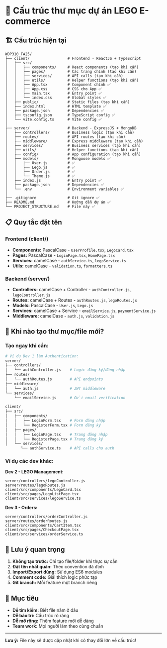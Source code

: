 # 📂 Cấu trúc thư mục dự án LEGO E-commerce

## 🏗️ Cấu trúc hiện tại

```
WDP310_FA25/
├── client/                 # Frontend - ReactJS + TypeScript
│   ├── src/
│   │   ├── components/     # React components (tạo khi cần)
│   │   ├── pages/          # Các trang chính (tạo khi cần)
│   │   ├── services/       # API calls (tạo khi cần)
│   │   ├── utils/          # Helper functions (tạo khi cần)
│   │   ├── App.tsx         # Component chính ✅
│   │   ├── App.css         # CSS cho App ✅
│   │   ├── main.tsx        # Entry point ✅
│   │   └── index.css       # Global styles ✅
│   ├── public/             # Static files (tạo khi cần)
│   ├── index.html          # HTML template ✅
│   ├── package.json        # Dependencies ✅
│   ├── tsconfig.json       # TypeScript config ✅
│   └── vite.config.ts      # Vite config ✅
│
├── server/                 # Backend - ExpressJS + MongoDB
│   ├── controllers/        # Business logic (tạo khi cần)
│   ├── routes/             # API routes (tạo khi cần)
│   ├── middleware/         # Express middleware (tạo khi cần)
│   ├── services/           # Business services (tạo khi cần)
│   ├── utils/              # Helper functions (tạo khi cần)
│   ├── config/             # App configuration (tạo khi cần)
│   ├── models/             # Mongoose models ✅
│   │   ├── User.js         # ✅
│   │   ├── Lego.js         # ✅
│   │   ├── Order.js        # ✅
│   │   └── Theme.js        # ✅
│   ├── index.js            # Entry point ✅
│   ├── package.json        # Dependencies ✅
│   └── .env                # Environment variables ✅
│
├── .gitignore              # Git ignore ✅
├── README.md               # Hướng dẫn dự án ✅
└── PROJECT_STRUCTURE.md    # File này ✅
```

## 📋 Quy tắc đặt tên

### **Frontend (client/)**
- **Components:** PascalCase - `UserProfile.tsx`, `LegoCard.tsx`
- **Pages:** PascalCase - `LoginPage.tsx`, `HomePage.tsx`  
- **Services:** camelCase - `authService.ts`, `legoService.ts`
- **Utils:** camelCase - `validation.ts`, `formatters.ts`

### **Backend (server/)**
- **Controllers:** camelCase + Controller - `authController.js`, `legoController.js`
- **Routes:** camelCase + Routes - `authRoutes.js`, `legoRoutes.js`
- **Models:** PascalCase - `User.js`, `Lego.js`
- **Services:** camelCase + Service - `emailService.js`, `paymentService.js`
- **Middleware:** camelCase - `auth.js`, `validation.js`

## 🚀 Khi nào tạo thư mục/file mới?

### **Tạo ngay khi cần:**
```bash
# Ví dụ Dev 1 làm Authentication:
server/
├── controllers/
│   └── authController.js    # Logic đăng ký/đăng nhập
├── routes/
│   └── authRoutes.js        # API endpoints
├── middleware/
│   └── auth.js              # JWT middleware
└── services/
    └── emailService.js      # Gửi email verification

client/
├── src/
│   ├── components/
│   │   ├── LoginForm.tsx    # Form đăng nhập
│   │   └── RegisterForm.tsx # Form đăng ký
│   ├── pages/
│   │   ├── LoginPage.tsx    # Trang đăng nhập
│   │   └── RegisterPage.tsx # Trang đăng ký
│   └── services/
       └── authService.ts    # API calls cho auth
```

### **Ví dụ các dev khác:**

**Dev 2 - LEGO Management:**
```
server/controllers/legoController.js
server/routes/legoRoutes.js
client/src/components/LegoCard.tsx
client/src/pages/LegoListPage.tsx
client/src/services/legoService.ts
```

**Dev 3 - Orders:**
```
server/controllers/orderController.js
server/routes/orderRoutes.js  
client/src/components/CartItem.tsx
client/src/pages/CheckoutPage.tsx
client/src/services/orderService.ts
```

## 📝 Lưu ý quan trọng

1. **Không tạo trước:** Chỉ tạo file/folder khi thực sự cần
2. **Đặt tên nhất quán:** Theo convention đã định
3. **Import/Export đúng:** Sử dụng ES6 modules
4. **Comment code:** Giải thích logic phức tạp
5. **Git branch:** Mỗi feature một branch riêng

## 🎯 Mục tiêu

- **Dễ tìm kiếm:** Biết file nằm ở đâu
- **Dễ bảo trì:** Cấu trúc rõ ràng
- **Dễ mở rộng:** Thêm feature mới dễ dàng
- **Team work:** Mọi người làm theo cùng chuẩn

---

**Lưu ý:** File này sẽ được cập nhật khi có thay đổi lớn về cấu trúc!
